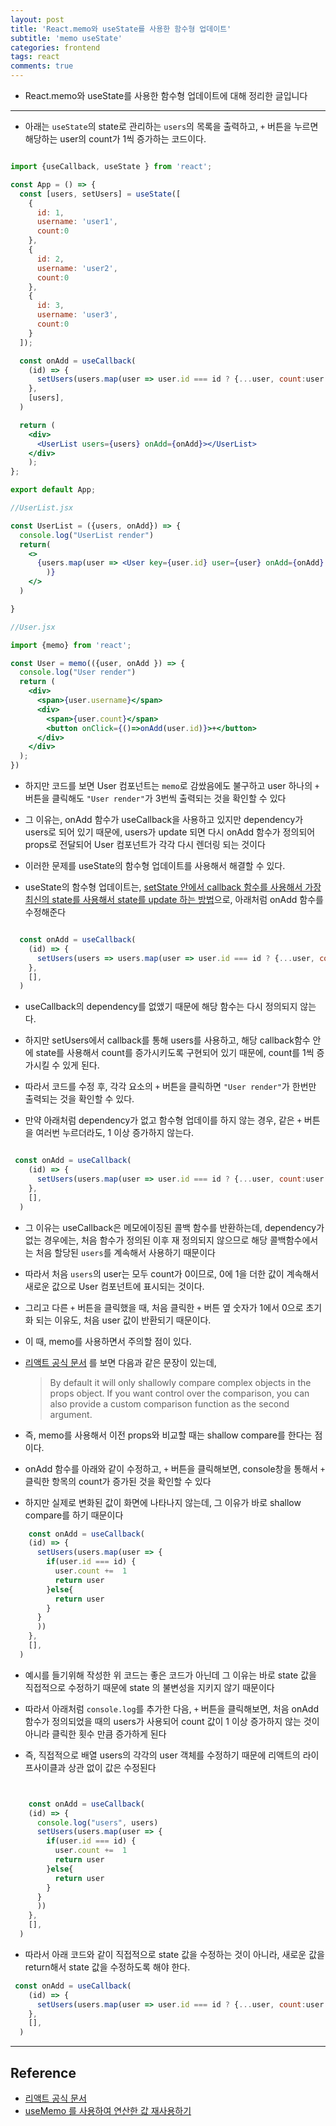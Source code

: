 ```yaml
---
layout: post
title: 'React.memo와 useState를 사용한 함수형 업데이트'
subtitle: 'memo useState'
categories: frontend
tags: react
comments: true
---
```


- React.memo와 useState를 사용한 함수형 업데이트에 대해 정리한 글입니다 

---

- 아래는 `useState`의 state로 관리하는 `users`의 목록을 출력하고, `+` 버튼을 누르면 해당하는 user의 count가 1씩 증가하는 코드이다.

```jsx

import {useCallback, useState } from 'react';

const App = () => {
  const [users, setUsers] = useState([
    {
      id: 1,
      username: 'user1',
      count:0
    },
    {
      id: 2,
      username: 'user2',
      count:0
    },
    {
      id: 3,
      username: 'user3',
      count:0
    }
  ]);

  const onAdd = useCallback(
    (id) => {
      setUsers(users.map(user => user.id === id ? {...user, count:user.count+1} : user))
    },
    [users],
  )

  return (
    <div>
      <UserList users={users} onAdd={onAdd}></UserList>
    </div>
    );
};

export default App;


```

```jsx
//UserList.jsx

const UserList = ({users, onAdd}) => {
  console.log("UserList render")
  return(
    <>      
      {users.map(user => <User key={user.id} user={user} onAdd={onAdd} ></User>
        )}
    </>
  )

}

```

```jsx
//User.jsx

import {memo} from 'react';

const User = memo(({user, onAdd }) => {
  console.log("User render")
  return (
    <div>
      <span>{user.username}</span>
      <div>
        <span>{user.count}</span>
        <button onClick={()=>onAdd(user.id)}>+</button>
      </div>
    </div>
  );
})

```

- 하지만 코드를 보면 User 컴포넌트는 `memo`로 감쌌음에도 불구하고 user 하나의 `+` 버튼을 클릭해도 `"User render"`가 3번씩 출력되는 것을 확인할 수 있다

- 그 이유는, onAdd 함수가 useCallback을 사용하고 있지만 dependency가 users로 되어 있기 때문에, users가 update 되면 다시 onAdd 함수가 정의되어 props로 전달되어 User 컴포넌트가 각각 다시 렌더링 되는 것이다 

- 이러한 문제를 useState의 함수형 업데이트를 사용해서 해결할 수 있다.

- useState의 함수형 업데이트는, [setState 안에서 callback 함수를 사용해서 가장 최신의 state를 사용해서 state를 update 하는 방법](https://dkmqflx.github.io/frontend/2021/01/23/react-setstate/)으로, 아래처럼 onAdd 함수를 수정해준다

```jsx

  const onAdd = useCallback(
    (id) => {
      setUsers(users => users.map(user => user.id === id ? {...user, count:user.count+1} : user))
    },
    [],
  )

```

- useCallback의 dependency를 없앴기 때문에 해당 함수는 다시 정의되지 않는다.

- 하지만 setUsers에서 callback를 통해 users를 사용하고, 해당 callback함수 안에 state를 사용해서 count를 증가시키도록 구현되어 있기 때문에, count를 1씩 증가시킬 수 있게 된다.

- 따라서 코드를 수정 후, 각각 요소의 `+` 버튼을 클릭하면  `"User render"`가 한번만 출력되는 것을 확인할 수 있다.

- 만약 아래처럼 dependency가 없고 함수형 업데이를 하지 않는 경우, 같은  `+` 버튼을 여러번 누르더라도, 1 이상 증가하지 않는다.

```jsx

 const onAdd = useCallback(
    (id) => {
      setUsers(users.map(user => user.id === id ? {...user, count:user.count+1} : user))
    },
    [],
  )

```

- 그 이유는 useCallback은 메모에이징된 콜백 함수를 반환하는데, dependency가 없는 경우에는, 처음 함수가 정의된 이후 재 정의되지 않으므로 해당 콜백함수에서는 처음 할당된 `users`를 계속해서 사용하기 때문이다

- 따라서 처음 `users`의 user는 모두 count가 0이므로, 0에 1을 더한 값이 계속해서 새로운 값으로 User 컴포넌트에 표시되는 것이다.

- 그리고 다른  `+` 버튼을 클릭했을 때, 처음 클릭한 `+` 버튼 옆 숫자가 1에서 0으로 초기화 되는 이유도, 처음 user 값이 반환되기 때문이다.

- 이 때, memo를 사용하면서 주의할 점이 있다.

- [리액트 공식 문서](https://reactjs.org/docs/react-api.html#reactmemo) 를 보면 다음과 같은 문장이 있는데, 

  <blockquote>
    By default it will only shallowly compare complex objects in the props object. If you want control over the comparison, you can also provide a custom comparison function as the second argument.
  </blockquote>

- 즉, memo를 사용해서 이전 props와 비교할 때는 shallow compare를 한다는 점이다.

- onAdd 함수를 아래와 같이 수정하고, `+` 버튼을 클릭해보면, console창을 통해서 `+` 클릭한 항목의 count가 증가된 것을 확인할 수 있다 

- 하지만 실제로 변화된 값이 화면에 나타나지 않는데, 그 이유가 바로 shallow compare를 하기 때문이다


```jsx
    const onAdd = useCallback(
    (id) => {
      setUsers(users.map(user => {
        if(user.id === id) {
          user.count +=  1
          return user
        }else{
          return user
        }
      } 
      ))
    },
    [],
  )

```

- 예시를 들기위해 작성한 위 코드는 좋은 코드가 아닌데 그 이유는 바로 state 값을 직접적으로 수정하기 때문에 state 의 불변성을 지키지 않기 때문이다

- 따라서 아래처럼 `console.log`를 추가한 다음, `+` 버튼을 클릭해보면, 처음 onAdd 함수가 정의되었을 때의 users가 사용되어 count 값이 1 이상 증가하지 않는 것이아니라 클릭한 횟수 만큼 증가하게 된다

- 즉, 직접적으로  배열 users의 각각의 user 객체를 수정하기 때문에 리액트의 라이프사이클과 상관 없이 값은 수정된다


```jsx


    const onAdd = useCallback(
    (id) => {
      console.log("users", users)
      setUsers(users.map(user => {
        if(user.id === id) {
          user.count +=  1
          return user
        }else{
          return user
        }
      } 
      ))
    },
    [],
  )

```

- 따라서 아래 코드와 같이 직접적으로 state 값을 수정하는 것이 아니라, 새로운 값을 return해서 state 값을 수정하도록 해야 한다.


```jsx
 const onAdd = useCallback(
    (id) => {
      setUsers(users.map(user => user.id === id ? {...user, count:user.count+1} : user))
    },
    [],
  )

```
---

## Reference

- [리액트 공식 문서](https://reactjs.org/docs/react-api.html#reactmemo)
- [useMemo 를 사용하여 연산한 값 재사용하기](https://react.vlpt.us/basic/17-useMemo.html)